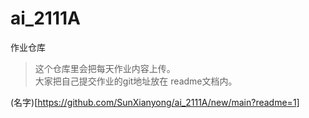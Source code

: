 # ai_2111A
作业仓库
> 这个仓库里会把每天作业内容上传。    
> 大家把自己提交作业的git地址放在 readme文档内。

(名字)[https://github.com/SunXianyong/ai_2111A/new/main?readme=1]
